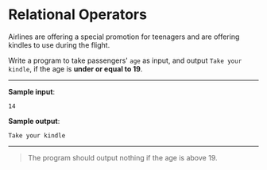 # Relational Operators

Airlines are offering a special promotion for teenagers and are offering kindles to use during the flight.

Write a program to take passengers' `age` as input, and output `Take your kindle`, if the age is **under or equal to 19**.

---

**Sample input**: 
```
14
```

**Sample output**: 
```
Take your kindle
```

---

>The program should output nothing if the age is above 19.